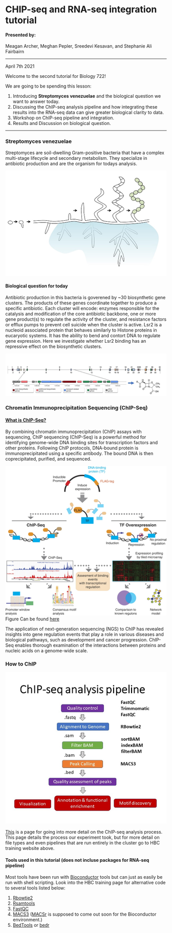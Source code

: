 # CHIP-seq and RNA-seq integration tutorial

#### Presented by: 

Meagan Archer, Meghan Pepler, Sreedevi Kesavan, and Stephanie Ali Fairbairn 
______________________________________________________
April 7th 2021

Welcome to the second tutorial for Biology 722! 

We are going to be spending this lesson:

1. Introducing **Streptomyces venezuelae** and the biological question we want to answer today.
2. Discussing the ChIP-seq analysis pipeline and how integrating these results into the RNA-seq data can give greater biological clarity to data. 
3. Workshop on ChIP-seq pipeline and integration.
4. Results and Discussion on biological question.
______________________________________________________

### Streptomyces venezuelae

Streptomyces are soil-dwelling Gram-positive bacteria that have a complex multi-stage lifecycle and secondary metabolism. They specialize in antibiotic production and are the organism for todays analysis. 

![](https://github.com/sk7-dotcom/Data_Integration_Exercise/blob/main/ChIP/Pictures/S_Ven.JPG)

#### Biological question for today

Antibiotic production in this bacteria is goverened by ~30 biosynthetic gene clusters. The products of these genes coordinate together to produce a specific antibiotic. Each cluster will encode: enzymes responsible for the catalysis and modification of the core antibiotic backbone, one or more gene product(s) to regulate the activity of the cluster, and resistance factors or efflux pumps to prevent cell suicide when the cluster is active. Lsr2 is a nucleoid associated protein that behaves similarly to Histone proteins in eucaryotic systems. It has the ability to bend and contort DNA to regulate gene expression. Here we investigate whether Lsr2 binding has an repressive effect on the biosynthetic clusters. 

![](https://github.com/sk7-dotcom/Data_Integration_Exercise/blob/main/ChIP/Pictures/Clusters.JPG)

### Chromatin Immunoprecipitation Sequencing (ChIP-Seq)

#### [What is ChIP-Seq?](https://www.illumina.com/techniques/sequencing/dna-sequencing/chip-seq.html)

By combining chromatin immunoprecipitation (ChIP) assays with sequencing, ChIP sequencing (ChIP-Seq) is a powerful method for identifying genome-wide DNA binding sites for transcription factors and other proteins. Following ChIP protocols, DNA-bound protein is immunoprecipitated using a specific antibody. The bound DNA is then coprecipitated, purified, and sequenced.

![](https://github.com/sk7-dotcom/Data_Integration_Exercise/blob/main/ChIP/Pictures/ChIP_pipeline.jpg) Figure Can be found [here](https://www.nature.com/articles/sdata201510#Fig1)

The application of next-generation sequencing (NGS) to ChIP has revealed insights into gene regulation events that play a role in various diseases and biological pathways, such as development and cancer progression. ChIP-Seq enables thorough examination of the interactions between proteins and nucleic acids on a genome-wide scale.

### How to ChIP

![](https://github.com/sk7-dotcom/Data_Integration_Exercise/blob/main/ChIP/Pictures/chip_workflow.jpg)

[This](https://github.com/hbctraining/Intro-to-ChIPseq) is a page for going into more detail on the ChIP-seq analysis process. This page details the process our experiment took, but for more detail on file types and even pipelines that are run entirely in the cluster go to HBC training website above.  

#### Tools used in this tutorial (does not incluse packages for RNA-seq pipeline)

Most tools have been run with [Bioconductor](https://bioconductor.org/) tools but can just as easily be run with shell scripting. Look into the HBC training page for alternative code to several tools listed below:

1. [Rbowtie2](https://bioconductor.org/packages/release/bioc/manuals/Rbowtie2/man/Rbowtie2.pdf)
2. [Rsamtools](https://bioconductor.org/packages/release/bioc/manuals/Rsamtools/man/Rsamtools.pdf)
3. [FastQC](https://www.bioinformatics.babraham.ac.uk/projects/fastqc/)
4. [MACS3](https://pypi.org/project/MACS3/) ([MACSr](https://52.71.54.154/packages/devel/bioc/manuals/MACSr/man/MACSr.pdf) is supposed to come out soon for the Bioconductor environment.)
5. [BedTools](https://bedtools.readthedocs.io/en/latest/) or [bedr](https://cran.r-project.org/web/packages/bedr/bedr.pdf)
